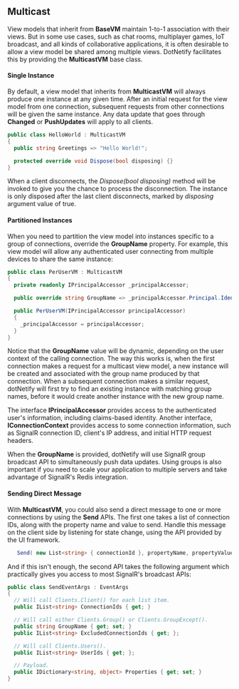 ## Multicast

View models that inherit from __BaseVM__ maintain 1-to-1 association with their views.  But in some use cases, such as chat rooms, multiplayer games, IoT broadcast, and all kinds of collaborative applications, it is often desirable to allow a view model be shared among multiple views.  DotNetify facilitates this by providing the __MulticastVM__ base class.

#### Single Instance

By default, a view model that inherits from __MulticastVM__ will always produce one instance at any given time.  After an initial request for the view model from one connection, subsequent requests from other connections will be given the same instance.  Any data update that goes through __Changed__ or __PushUpdates__ will apply to all clients.  

```csharp
public class HelloWorld : MulticastVM
{
  public string Greetings => "Hello World!";

  protected override void Dispose(bool disposing) {}
}
```

When a client disconnects, the _Dispose(bool disposing)_ method will be invoked to give you the chance to process the disconnection.  The instance is only disposed  after the last client disconnects, marked by _disposing_ argument value of true.

#### Partitioned Instances

When you need to partition the view model into instances specific to a group of connections, override the __GroupName__ property.   For example, this view model will allow any authenticated user connecting from multiple devices to share the same instance:

```csharp
public class PerUserVM : MulticastVM
{
  private readonly IPrincipalAccessor _principalAccessor;

  public override string GroupName => _principalAccessor.Principal.Identity.Name;

  public PerUserVM(IPrincipalAccessor principalAccessor)
  {
    _principalAccessor = principalAccessor;
  }
}
```

Notice that the __GroupName__ value will be dynamic, depending on the user context of the calling connection.  The way this works is, when the first connection makes a request for a multicast view model, a new instance will be created and associated with the group name produced by that connection.  When a subsequent connection makes a similar request, dotNetify will first try to find an existing instance with matching group names, before it would create another instance with the new group name.

The interface __IPrincipalAccessor__ provides access to the authenticated user's information, including claims-based identity.  Another interface, __IConnectionContext__ provides access to some connection information, such as SignalR connection ID, client's IP address, and initial HTTP request headers. 

When the __GroupName__ is provided, dotNetify will use SignalR group broadcast API to simultaneously push data updates. Using groups is also important if you need to scale your application to multiple servers and take advantage of SignalR's Redis integration.

#### Sending Direct Message

With __MulticastVM__, you could also send a direct message to one or more connections by using the __Send__ APIs.  The first one takes a list of connection IDs, along with the property name and value to send.  Handle this message on the client side by listening for state change, using the API provided by the UI framework.

```csharp
   Send( new List<string> { connectionId }, propertyName, propertyValue);
```

And if this isn't enough, the second API takes the following argument which practically gives you access to most SignalR's broadcast APIs:

```csharp
public class SendEventArgs : EventArgs
{
  // Will call Clients.Client() for each list item.
  public IList<string> ConnectionIds { get; }

  // Will call either Clients.Group() or Clients.GroupExcept().
  public string GroupName { get; set; }
  public IList<string> ExcludedConnectionIds { get; };

  // Will call Clients.Users().
  public IList<string> UserIds { get; };

  // Payload.
  public IDictionary<string, object> Properties { get; set; }
}
```





